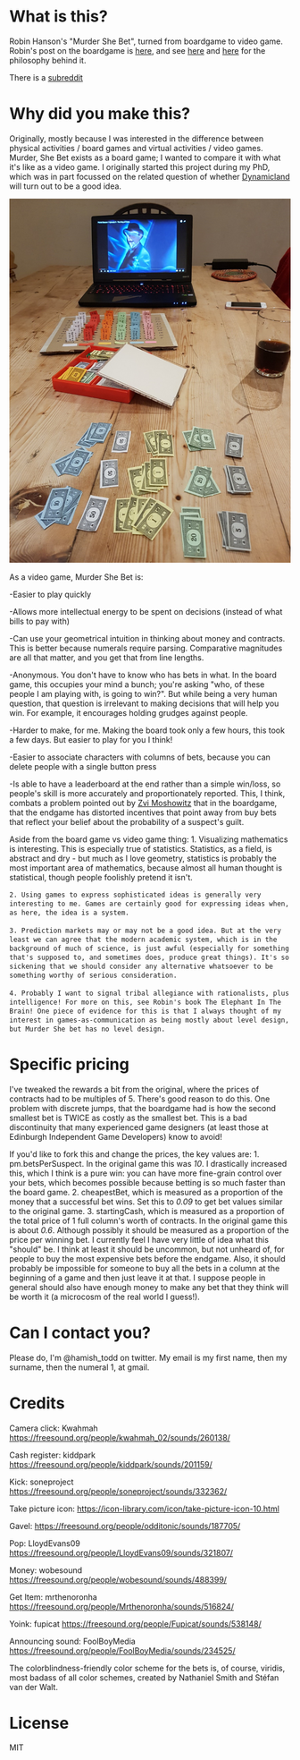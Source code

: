 # What is this?
Robin Hanson's "Murder She Bet", turned from boardgame to video game. Robin's post on the boardgame is [here](https://www.overcomingbias.com/2018/08/my-board-board-game.html), and see [here](http://mason.gmu.edu/~rhanson/futarchy.pdf) and [here](https://mason.gmu.edu/~rhanson/gamble.html) for the philosophy behind it.

There is a [subreddit](https://www.reddit.com/r/MurderSheBet/)

# Why did you make this?
Originally, mostly because I was interested in the difference between physical activities / board games and virtual activities / video games. Murder, She Bet exists as a board game; I wanted to compare it with what it's like as a video game. I originally started this project during my PhD, which was in part focussed on the related question of whether [Dynamicland](dynamicland.org) will turn out to be a good idea.

![Boardgame](./assets/board.jpg)

As a video game, Murder She Bet is:

-Easier to play quickly

-Allows more intellectual energy to be spent on decisions (instead of what bills to pay with)

-Can use your geometrical intuition in thinking about money and contracts. This is better because numerals require parsing. Comparative magnitudes are all that matter, and you get that from line lengths.

-Anonymous. You don't have to know who has bets in what. In the board game, this occupies your mind a bunch; you're asking "who, of these people I am playing with, is going to win?". But while being a very human question, that question is irrelevant to making decisions that will help you win. For example, it encourages holding grudges against people.

-Harder to make, for me. Making the board took only a few hours, this took a few days. But easier to play for you I think!

-Easier to associate characters with columns of bets, because you can delete people with a single button press

-Is able to have a leaderboard at the end rather than a simple win/loss, so people's skill is more accurately and proportionately reported. This, I think, combats a problem pointed out by [Zvi Moshowitz](https://www.lesswrong.com/posts/fs2ozRQ4osJr9Wbfu/on-robin-hanson-s-board-game) that in the boardgame, that the endgame has distorted incentives that point away from buy bets that reflect your belief about the probability of a suspect's guilt.

Aside from the board game vs video game thing:
    1. Visualizing mathematics is interesting. This is especially true of statistics. Statistics, as a field, is abstract and dry - but much as I love geometry, statistics is probably the most important area of mathematics, because almost all human thought is statistical, though people foolishly pretend it isn't.

    2. Using games to express sophisticated ideas is generally very interesting to me. Games are certainly good for expressing ideas when, as here, the idea is a system.

    3. Prediction markets may or may not be a good idea. But at the very least we can agree that the modern academic system, which is in the background of much of science, is just awful (especially for something that's supposed to, and sometimes does, produce great things). It's so sickening that we should consider any alternative whatsoever to be something worthy of serious consideration.

    4. Probably I want to signal tribal allegiance with rationalists, plus intelligence! For more on this, see Robin's book The Elephant In The Brain! One piece of evidence for this is that I always thought of my interest in games-as-communication as being mostly about level design, but Murder She bet has no level design.

# Specific pricing
I've tweaked the rewards a bit from the original, where the prices of contracts had to be multiples of 5. There's good reason to do this. One problem with discrete jumps, that the boardgame had is how the second smallest bet is TWICE as costly as the smallest bet. This is a bad discontinuity that many experienced game designers (at least those at Edinburgh Independent Game Developers) know to avoid!

If you'd like to fork this and change the prices, the key values are:
    1. pm.betsPerSuspect. In the original game this was *10*. I drastically increased this, which I think is a pure win: you can have more fine-grain control over your bets, which becomes possible because betting is so much faster than the board game.
    2. cheapestBet, which is measured as a proportion of the money that a successful bet wins. Set this to *0.09* to get bet values similar to the original game.
    3. startingCash, which is measured as a proportion of the total price of 1 full column's worth of contracts. In the original game this is about *0.6*. Although possibly it should be measured as a proportion of the price per winning bet. I currently feel I have very little of idea what this "should" be. I think at least it should be uncommon, but not unheard of, for people to buy the most expensive bets before the endgame. Also, it should probably be impossible for someone to buy all the bets in a column at the beginning of a game and then just leave it at that. I suppose people in general should also have enough money to make any bet that they think will be worth it (a microcosm of the real world I guess!).

# Can I contact you?
Please do, I'm @hamish_todd on twitter. My email is my first name, then my surname, then the numeral 1, at gmail.

# Credits
Camera click: Kwahmah https://freesound.org/people/kwahmah_02/sounds/260138/

Cash register: kiddpark https://freesound.org/people/kiddpark/sounds/201159/

Kick: soneproject https://freesound.org/people/soneproject/sounds/332362/

Take picture icon: https://icon-library.com/icon/take-picture-icon-10.html

Gavel: https://freesound.org/people/odditonic/sounds/187705/

Pop: LloydEvans09 https://freesound.org/people/LloydEvans09/sounds/321807/

Money: wobesound https://freesound.org/people/wobesound/sounds/488399/

Get Item: mrthenoronha https://freesound.org/people/Mrthenoronha/sounds/516824/

Yoink: fupicat https://freesound.org/people/Fupicat/sounds/538148/

Announcing sound: FoolBoyMedia https://freesound.org/people/FoolBoyMedia/sounds/234525/

The colorblindness-friendly color scheme for the bets is, of course, viridis, most badass of all color schemes, created by Nathaniel Smith and Stéfan van der Walt.

# License
MIT